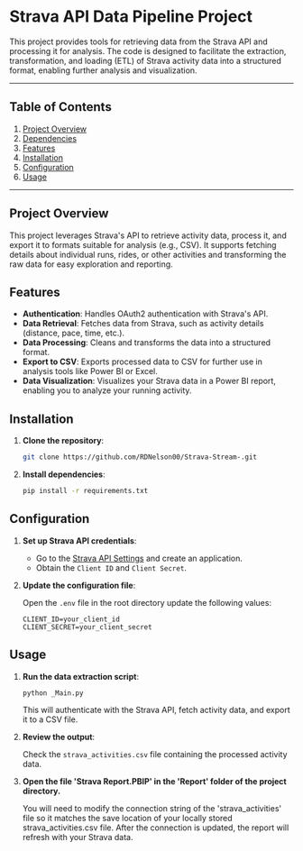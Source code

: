 # Strava API Data Pipeline Project

This project provides tools for retrieving data from the Strava API and processing it for analysis. The code is designed to facilitate the extraction, transformation, and loading (ETL) of Strava activity data into a structured format, enabling further analysis and visualization.

---

## Table of Contents

1. [Project Overview](#project-overview)
2. [Dependencies](#dependencies)
3. [Features](#features)
4. [Installation](#installation)
5. [Configuration](#configuration)
6. [Usage](#usage)
   

---

## Project Overview

This project leverages Strava's API to retrieve activity data, process it, and export it to formats suitable for analysis (e.g., CSV). It supports fetching details about individual runs, rides, or other activities and transforming the raw data for easy exploration and reporting.

## Features

- **Authentication**: Handles OAuth2 authentication with Strava's API.
- **Data Retrieval**: Fetches data from Strava, such as activity details (distance, pace, time, etc.).
- **Data Processing**: Cleans and transforms the data into a structured format.
- **Export to CSV**: Exports processed data to CSV for further use in analysis tools like Power BI or Excel.
- **Data Visualization**: Visualizes your Strava data in a Power BI report, enabling you to analyze your running activity.

## Installation

1. **Clone the repository**:

   ```bash
   git clone https://github.com/RDNelson00/Strava-Stream-.git

   ```


2. **Install dependencies**:

   ```bash
   pip install -r requirements.txt
   ```

## Configuration

1. **Set up Strava API credentials**:

   - Go to the [Strava API Settings](https://www.strava.com/settings/api) and create an application.
   - Obtain the `Client ID` and `Client Secret`.

2. **Update the configuration file**:

   Open the `.env` file in the root directory update the following values:

   ```env
   CLIENT_ID=your_client_id
   CLIENT_SECRET=your_client_secret
   ```

## Usage

1. **Run the data extraction script**:

   ```bash
   python _Main.py
   ```

   This will authenticate with the Strava API, fetch activity data, and export it to a CSV file.

2. **Review the output**:

   Check the `strava_activities.csv` file containing the processed activity data.

3. **Open the file 'Strava Report.PBIP' in the 'Report' folder of the project directory.**

   You will need to modify the connection string of the 'strava_activities' file so it matches the save location of your locally stored strava_activities.csv file.
   After the connection is updated, the report will refresh with your Strava data. 



